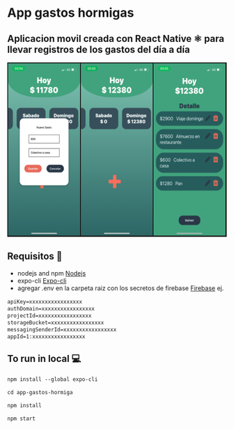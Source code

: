 # App gastos hormigas

## Aplicacion movil creada con React Native ⚛️ para llevar registros de los gastos del día a día 
<img src="./assets/img-readme/image_app.png" alt="drawing" width="650" height="400"/>

## Requisitos 📝
- nodejs and npm [Nodejs](https://nodejs.org/en/)
- expo-cli [Expo-cli](https://docs.expo.dev/)
- agregar .env en la carpeta raiz con los secretos de  firebase [Firebase](https://console.firebase.google.com/) ej.
```
apiKey=xxxxxxxxxxxxxxxxx
authDomain=xxxxxxxxxxxxxxxxx
projectId=xxxxxxxxxxxxxxxxx
storageBucket=xxxxxxxxxxxxxxxxx
messagingSenderId=xxxxxxxxxxxxxxxxx
appId=1:xxxxxxxxxxxxxxxxx
```



## To run in local 💻
```
npm install --global expo-cli
```
```
cd app-gastos-hormiga
```
```
npm install
```

```
npm start
```
